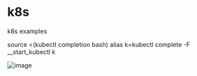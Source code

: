 # k8s
k8s examples

source <(kubectl completion bash)
alias k=kubectl
complete -F __start_kubectl k


![image](https://user-images.githubusercontent.com/87838857/145616649-84ee44e5-7ce2-4fd2-b762-d8a18ebb094f.png)
